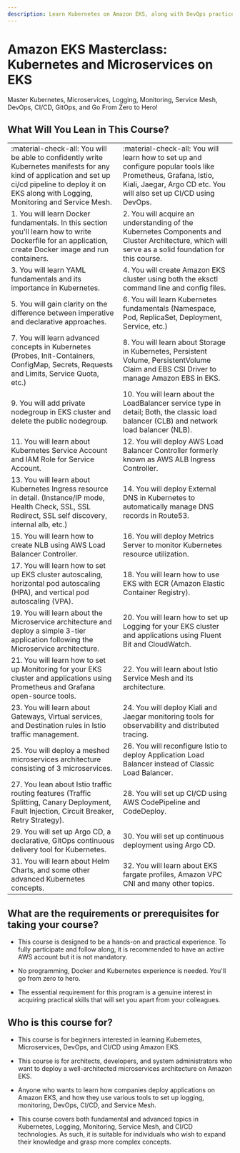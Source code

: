 ```yaml
---
description: Learn Kubernetes on Amazon EKS, along with DevOps practices, Microservices architecture, Service Mesh like Istio, CI/CD, logging, monitoring, and more in one place.
---
```


# Amazon EKS Masterclass: Kubernetes and Microservices on EKS

Master Kubernetes, Microservices, Logging, Monitoring, Service Mesh, DevOps, CI/CD, GitOps, and Go From Zero to Hero!


## What Will You Lean in This Course?

|            |            |
|------------|------------|
| :material-check-all: You will be able to confidently write Kubernetes manifests for any kind of application and set up ci/cd pipeline to deploy it on EKS along with Logging, Monitoring and Service Mesh.  | :material-check-all: You will learn how to set up and configure popular tools like Prometheus, Grafana, Istio, Kiali, Jaegar, Argo CD etc. You will also set up CI/CD using DevOps.  |
| 1. You will learn Docker fundamentals. In this section you'll learn how to write Dockerfile for an application, create Docker image and run containers.  | 2. You will acquire an understanding of the Kubernetes Components and Cluster Architecture, which will serve as a solid foundation for this course.  |
| 3. You will learn YAML fundamentals and its importance in Kubernetes. | 4. You will create Amazon EKS cluster using both the eksctl command line and config files. |
| 5. You will gain clarity on the difference between imperative and declarative approaches. | 6. You will learn Kubernetes fundamentals (Namespace, Pod, ReplicaSet, Deployment, Service, etc.) |
|7. You will learn advanced concepts in Kubernetes (Probes, Init-Containers, ConfigMap, Secrets, Requests and Limits, Service Quota, etc.) | 8. You will learn about Storage in Kubernetes, Persistent Volume, PersistentVolume Claim and EBS CSI Driver to manage Amazon EBS in EKS. |
| 9. You will add private nodegroup in EKS cluster and delete the public nodegroup. | 10. You will learn about the LoadBalancer service type in detail; Both, the classic load balancer (CLB) and network load balancer (NLB). |
| 11. You will learn about Kubernetes Service Account and IAM Role for Service Account. | 12. You will deploy AWS Load Balancer Controller formerly known as AWS ALB Ingress Controller. |
| 13. You will learn about Kubernetes Ingress resource in detail. (Instance/IP mode, Health Check, SSL, SSL Redirect, SSL self discovery, internal alb, etc.) | 14. You will deploy External DNS in Kubernetes to automatically manage DNS records in Route53. |
| 15. You will learn how to create NLB using AWS Load Balancer Controller. | 16. You will deploy Metrics Server to monitor Kubernetes resource utilization.|
| 17. You will learn how to set up EKS cluster autoscaling, horizontal pod autoscaling (HPA), and vertical pod autoscaling (VPA). | 18. You will learn how to use EKS with ECR (Amazon Elastic Container Registry). |
| 19. You will learn about the Microservice architecture and deploy a simple 3-tier application following the Microservice architecture. | 20. You will learn how to set up Logging for your EKS cluster and applications using Fluent Bit and CloudWatch. |
| 21. You will learn how to set up Monitoring for your EKS cluster and applications using Prometheus and Grafana open-source tools. | 22. You will learn about Istio Service Mesh and its architecture. |
| 23. You will learn about Gateways, Virtual services, and Destination rules in Istio traffic management. | 24. You will deploy Kiali and Jaegar monitoring tools for observability and distributed tracing. |
| 25. You will deploy a meshed microservices architecture consisting of 3 microservices. | 26. You will reconfigure Istio to deploy Application Load Balancer instead of Classic Load Balancer. |
| 27. You lean about Istio traffic routing features (Traffic Splitting, Canary Deployment, Fault Injection, Circuit Breaker, Retry Strategy). | 28. You will set up CI/CD using AWS CodePipeline and CodeDeploy. |
| 29. You will set up Argo CD, a declarative, GitOps continuous delivery tool for Kubernetes. | 30. You will set up continuous deployment using Argo CD. |
| 31. You will learn about Helm Charts, and some other advanced Kubernetes concepts. | 32. You will learn about EKS fargate profiles, Amazon VPC CNI and many other topics. |






## What are the requirements or prerequisites for taking your course?

- This course is designed to be a hands-on and practical experience. To fully participate and follow along, it is recommended to have an active AWS account but it is not mandatory.

- No programming, Docker and Kubernetes experience is needed. You'll go from zero to hero.

- The essential requirement for this program is a genuine interest in acquiring practical skills that will set you apart from your colleagues.


## Who is this course for?

- This course is for beginners interested in learning Kubernetes, Microservices, DevOps, and CI/CD using Amazon EKS.

- This course is for architects, developers, and system administrators who want to deploy a well-architected microservices architecture on Amazon EKS.

- Anyone who wants to learn how companies deploy applications on Amazon EKS, and how they use various tools to set up logging, monitoring, DevOps, CI/CD, and Service Mesh.

- This course covers both fundamental and advanced topics in Kubernetes, Logging, Monitoring, Service Mesh, and CI/CD technologies. As such, it is suitable for individuals who wish to expand their knowledge and grasp more complex concepts.


